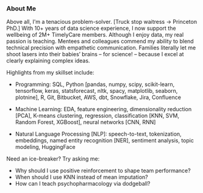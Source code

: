### About Me

Above all, I'm a tenacious problem-solver. [Truck stop waitress -> Princeton PhD.] With 10+ years of data science experience, I now support the wellbeing of 2M+ TimelyCare members. Although I enjoy data, my real passion is teaching. Mentees and colleagues commend my ability to blend technical precision with empathetic communication. Families literally let me shoot lasers into their babies’ brains – for science! – because I excel at clearly explaining complex ideas.

Highlights from my skillset include:
- Programming: SQL, Python [pandas, numpy, scipy, scikit-learn, tensorflow, keras, statsforecast, nltk, spacy, matplotlib, seaborn, plotnine], R, Git, Bitbucket, AWS, dbt, Snowflake, Jira, Confluence

- Machine Learning: EDA, feature engineering, dimensionality reduction [PCA], K-means clustering, regression, classification [KNN, SVM, Random Forest, XGBoost], neural networks [CNN, RNN]

- Natural Language Processing [NLP]: speech-to-text, tokenization, embeddings, named entity recognition [NER], sentiment analysis, topic modeling, HuggingFace

Need an ice-breaker? Try asking me:
- Why should I use positive reinforcement to shape team performance?
- When should I use KNN instead of mean imputation?
- How can I teach psychopharmacology via dodgeball?
